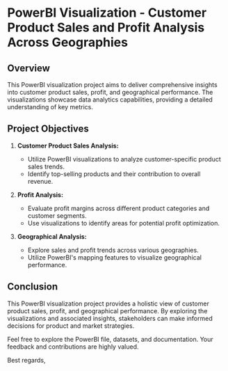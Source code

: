 # PowerBI Visualization - Customer Product Sales and Profit Analysis Across Geographies

## Overview

This PowerBI visualization project aims to deliver comprehensive insights into customer product sales, profit, and geographical performance. The visualizations showcase data analytics capabilities, providing a detailed understanding of key metrics.

## Project Objectives

1. **Customer Product Sales Analysis:**
   - Utilize PowerBI visualizations to analyze customer-specific product sales trends.
   - Identify top-selling products and their contribution to overall revenue.

2. **Profit Analysis:**
   - Evaluate profit margins across different product categories and customer segments.
   - Use visualizations to identify areas for potential profit optimization.

3. **Geographical Analysis:**
   - Explore sales and profit trends across various geographies.
   - Utilize PowerBI's mapping features to visualize geographical performance.


## Conclusion

This PowerBI visualization project provides a holistic view of customer product sales, profit, and geographical performance. By exploring the visualizations and associated insights, stakeholders can make informed decisions for product and market strategies.

Feel free to explore the PowerBI file, datasets, and documentation. Your feedback and contributions are highly valued.

Best regards,


